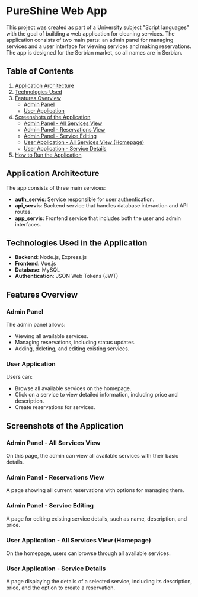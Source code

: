 # PureShine Web App

This project was created as part of a University subject "Script languages" with the goal of building a web application for cleaning services. The application consists of two main parts: an admin panel for managing services and a user interface for viewing services and making reservations. The app is designed for the Serbian market, so all names are in Serbian.

## Table of Contents

1. [Application Architecture](#application-architecture)
2. [Technologies Used](#technologies-used)
3. [Features Overview](#features-overview)
    - [Admin Panel](#admin-panel)
    - [User Application](#user-application)
4. [Screenshots of the Application](#screenshots-of-the-application)
    - [Admin Panel - All Services View](#admin-panel-all-services-view)
    - [Admin Panel - Reservations View](#admin-panel-reservations-view)
    - [Admin Panel - Service Editing](#admin-panel-service-editing)
    - [User Application - All Services View (Homepage)](#user-application-all-services-view-homepage)
    - [User Application - Service Details](#user-application-service-details)
5. [How to Run the Application](#how-to-run-the-application)

## Application Architecture

The app consists of three main services:

- **auth_servis**: Service responsible for user authentication.
- **api_servis**: Backend service that handles database interaction and API routes.
- **app_servis**: Frontend service that includes both the user and admin interfaces.

## Technologies Used in the Application

- **Backend**: Node.js, Express.js
- **Frontend**: Vue.js
- **Database**: MySQL
- **Authentication**: JSON Web Tokens (JWT)

## Features Overview

### Admin Panel
The admin panel allows:
- Viewing all available services.
- Managing reservations, including status updates.
- Adding, deleting, and editing existing services.

### User Application
Users can:
- Browse all available services on the homepage.
- Click on a service to view detailed information, including price and description.
- Create reservations for services.

## Screenshots of the Application

### Admin Panel - All Services View
On this page, the admin can view all available services with their basic details.

### Admin Panel - Reservations View
A page showing all current reservations with options for managing them.

### Admin Panel - Service Editing
A page for editing existing service details, such as name, description, and price.

### User Application - All Services View (Homepage)
On the homepage, users can browse through all available services.

### User Application - Service Details
A page displaying the details of a selected service, including its description, price, and the option to create a reservation.

